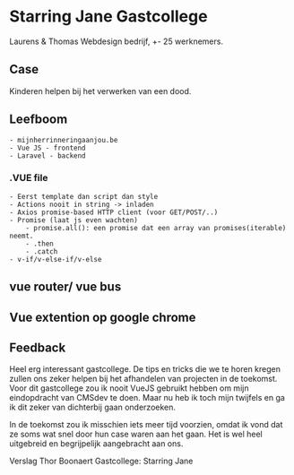 # Starring Jane Gastcollege

Laurens & Thomas
Webdesign bedrijf, +- 25 werknemers.

## Case

Kinderen helpen bij het verwerken van een dood.

## Leefboom

	- mijnherrinneringaanjou.be
	- Vue JS - frontend 
	- Laravel - backend

### .VUE file

	- Eerst template dan script dan style
	- Actions nooit in string -> inladen
	- Axios promise-based HTTP client (voor GET/POST/..)
	- Promise (laat js even wachten)
		- promise.all(): een promise dat een array van promises(iterable) neemt.
		- .then
		- .catch
	- v-if/v-else-if/v-else 

## vue router/ vue bus
	
## Vue extention op google chrome

## Feedback

Heel erg interessant gastcollege. De tips en tricks die we te horen kregen zullen ons zeker helpen bij het afhandelen van projecten in de toekomst. 
Voor dit gastcollege zou ik nooit VueJS gebruikt hebben om mijn eindopdracht van CMSdev te doen. Maar nu heb ik toch mijn twijfels en ga ik dit zeker van dichterbij gaan onderzoeken. 

In de toekomst zou ik misschien iets meer tijd voorzien, omdat ik vond dat ze soms wat snel door hun case waren aan het gaan. Het is wel heel uitgebreid en begrijpelijk aangebracht aan ons.


Verslag Thor Boonaert
Gastcollege: Starring Jane 